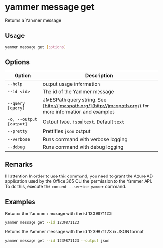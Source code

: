 # yammer message get

Returns a Yammer message

## Usage

```sh
yammer message get [options]
```

## Options

Option|Description
------|-----------
`--help`|output usage information
`--id <id>`|The id of the Yammer message
`--query [query]`|JMESPath query string. See [http://jmespath.org/](http://jmespath.org/) for more information and examples
`-o, --output [output]`|Output type. `json`&#x7c;`text`. Default `text`
`--pretty`|Prettifies `json` output
`--verbose`|Runs command with verbose logging
`--debug`|Runs command with debug logging

## Remarks

!!! attention
    In order to use this command, you need to grant the Azure AD application used by the Office 365 CLI the permission to the Yammer API. To do this, execute the `consent --service yammer` command.

## Examples

Returns the Yammer message with the id 1239871123

```sh
yammer message get --id 1239871123
```

Returns the Yammer message with the id 1239871123 in JSON format

```sh
yammer message get --id 1239871123 --output json
```
